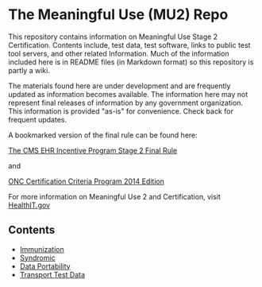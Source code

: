 The Meaningful Use (MU2) Repo
=============================

This repository contains information on Meaningful Use Stage 2 Certification. 
Contents include, test data, test software, links to public test tool servers, 
and other related Information. Much of the information included here is 
in README files (in Markdown format) so this repository is partly a wiki.

The materials found here are under development and are frequently updated 
as information becomes available.  The information here may not represent 
final releases of information by any government organization. This information
is provided "as-is" for convenience.  Check back for frequent updates.

A bookmarked version of the final rule can be found here:

[The CMS EHR Incentive Program Stage 2 Final Rule](mu2/raw/master/docs/2012-20982-PI-bookmarked.pdf)

and

[ONC Certification Criteria Program 2014 Edition](mu2/raw/master/docs/2012-20982-PI-bookmarked.pdf)


For more information on Meaningful Use 2 and Certification, visit
[HealthIT.gov](http://healthit.gov)

Contents
--------

+ [Immunization](mu2/tree/master/immunization)
+ [Syndromic](mu2/tree/master/syndromic)
+ [Data Portability](mu2/tree/master/data-portability)
+ [Transport Test Data](mu2/tree/master/transport/test-data)

